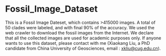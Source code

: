 # Fossil_Image_Dataset
This is a Fossil Image Dateset, which contains >415000 images. A total of 50 clades were labeled, and with final 90% of the accuracy. We used the web crawler to download the fossil images from the Internet. We declare that all the collected images are used for academic purposes only. If anyone wants to use this dataset, please contact with me (Xiaokang Liu, a PhD candidate from China University of Geosciences, email : xkliu@cug.edu.cn).
